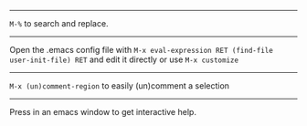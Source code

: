
---

`M-%` to search and replace.

---

Open the .emacs config file with `M-x eval-expression RET (find-file user-init-file) RET` and edit it directly or use `M-x customize`

---

`M-x (un)comment-region` to easily (un)comment a selection

---

Press <F1> in an emacs window to get interactive help.
